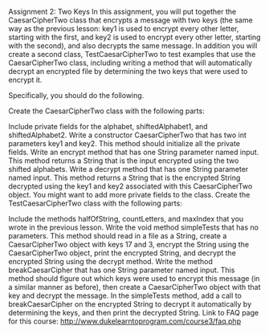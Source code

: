 Assignment 2: Two Keys
In this assignment, you will put together the CaesarCipherTwo class that encrypts a message with two keys (the same way as the previous lesson: key1 is used to encrypt every other letter, starting with the first, and key2 is used to encrypt every other letter, starting with the second), and also decrypts the same message. In addition you will create a second class, TestCaesarCipherTwo to test examples that use the CaesarCipherTwo class, including writing a method that will automatically decrypt an encrypted file by determining the two keys that were used to encrypt it.

Specifically, you should do the following.

Create the CaesarCipherTwo class with the following parts:

Include private fields for the alphabet, shiftedAlphabet1, and shiftedAlphabet2.
Write a constructor CaesarCipherTwo that has two int parameters key1 and key2. This method should initialize all the private fields.
Write an encrypt method that has one String parameter named input. This method returns a String that is the input encrypted using the two shifted alphabets.
Write a decrypt method that has one String parameter named input. This method returns a String that is the encrypted String decrypted using the key1 and key2 associated with this CaesarCipherTwo object. You might want to add more private fields to the class.
Create the TestCaesarCipherTwo class with the following parts:

Include the methods halfOfString, countLetters, and maxIndex that you wrote in the previous lesson.
Write the void method simpleTests that has no parameters. This method should read in a file as a String, create a CaesarCipherTwo object with keys 17 and 3, encrypt the String using the CaesarCipherTwo object, print the encrypted String, and decrypt the encrypted String using the decrypt method.
Write the method breakCaesarCipher that has one String parameter named input. This method should figure out which keys were used to encrypt this message (in a similar manner as before), then create a CaesarCipherTwo object with that key and decrypt the message.
In the simpleTests method, add a call to breakCaesarCipher on the encrypted String to decrypt it automatically by determining the keys, and then print the decrypted String.
Link to FAQ page for this course: http://www.dukelearntoprogram.com/course3/faq.php